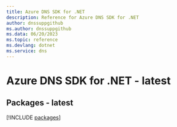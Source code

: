 ```yaml
---
title: Azure DNS SDK for .NET
description: Reference for Azure DNS SDK for .NET
author: dnssuppgithub
ms.author: dnssuppgithub
ms.data: 06/20/2023
ms.topic: reference
ms.devlang: dotnet
ms.service: dns
---
```

# Azure DNS SDK for .NET - latest
## Packages - latest
[!INCLUDE [packages](dns-index.md)]